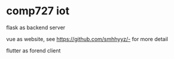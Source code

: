 # comp727 iot
flask as backend server

vue as website, see https://github.com/smhhyyz/- for more detail

flutter as forend client
